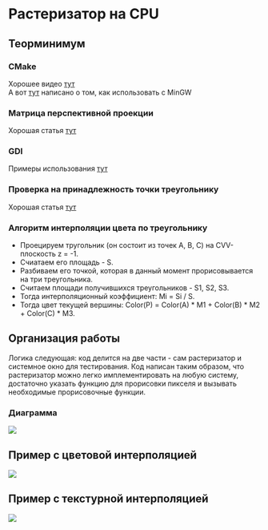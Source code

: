 # Растеризатор на CPU

## Теорминимум

### CMake
Хорошее видео [тут](https://www.youtube.com/watch?v=gSTLzOmFChs)   
А вот [тут](https://stackoverflow.com/questions/59095842/cmake-mingw-compilation-on-windows-without-needing-the-g-mingw-makefiles-f) написано о том, как использовать с MinGW

### Матрица перспективной проекции
Хорошая статья [тут](https://habr.com/ru/post/252771/)

### GDI
Примеры использования [тут](https://zetcode.com/gui/winapi/gdi/)

### Проверка на принадлежность точки треугольнику
Хорошая статья [тут](https://cpp.mazurok.com/triangle/)

### Алгоритм интерполяции цвета по треугольнику
* Проецируем тругольник (он состоит из точек A, B, C) на CVV-плоскость z = -1.
* Счиатаем его площадь - S.
* Разбиваем его точкой, которая в данный момент прорисовывается на три треугольника.
* Считаем площади получившихся треугольников - S1, S2, S3.
* Тогда интерполяционный коэффициент: Mi = Si / S.
* Тогда цвет текущей вершины: Color(P) = Color(A) * M1 + Color(B) * M2 + Color(C) * M3.

## Организация работы
Логика следующая: код делится на две части - сам растеризатор и системное окно для тестирования.
Код написан таким образом, что растеризатор можно легко имплементировать на любую систему, достаточно указать функцию для прорисовки пикселя и вызывать необходимые прорисовочные функции.
### Диаграмма
![](https://github.com/timattt/Computer-science-knowledge/blob/master/CpuRasterizer/about/Concept.png)

## Пример с цветовой интерполяцией
![](https://github.com/timattt/Computer-science-knowledge/blob/master/CpuRasterizer/about/ColorExample.gif)

## Пример с текстурной интерполяцией
![](https://github.com/timattt/Computer-science-knowledge/blob/master/CpuRasterizer/about/TexturedExample.gif)

